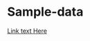 # Sample-data
[Link text Here](https://raw.githubusercontent.com/mohammadarabnejad1984/Sample-data/main/sample.cvs)
